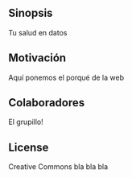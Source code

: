 ## Sinopsis

Tu salud en datos

## Motivación

Aquí ponemos el porqué de la web

## Colaboradores

El grupillo!

## License

Creative Commons bla bla bla